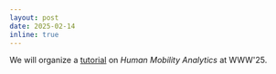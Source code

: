 ```yaml
---
layout: post
date: 2025-02-14
inline: true
---
```

We will organize a [tutorial](https://webst2025.netlify.app/) on *Human Mobility Analytics* at WWW'25.